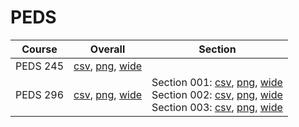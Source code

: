 # PEDS

| Course | Overall | Section |
| ------ | ------- | ------- |
| PEDS 245 | [csv](https://github.com/UCSD-Historical-Enrollment-Data/2024Winter/blob/main/overall/PEDS%20245.csv), [png](https://raw.githubusercontent.com/UCSD-Historical-Enrollment-Data/2024Winter/main/plot_overall/PEDS%20245.png), [wide](https://raw.githubusercontent.com/UCSD-Historical-Enrollment-Data/2024Winter/main/plot_overall_wide/PEDS%20245.png) |  |
| PEDS 296 | [csv](https://github.com/UCSD-Historical-Enrollment-Data/2024Winter/blob/main/overall/PEDS%20296.csv), [png](https://raw.githubusercontent.com/UCSD-Historical-Enrollment-Data/2024Winter/main/plot_overall/PEDS%20296.png), [wide](https://raw.githubusercontent.com/UCSD-Historical-Enrollment-Data/2024Winter/main/plot_overall_wide/PEDS%20296.png) | Section 001: [csv](https://github.com/UCSD-Historical-Enrollment-Data/2024Winter/blob/main/section/PEDS%20296_001.csv), [png](https://raw.githubusercontent.com/UCSD-Historical-Enrollment-Data/2024Winter/main/plot_section/PEDS%20296_001.png), [wide](https://raw.githubusercontent.com/UCSD-Historical-Enrollment-Data/2024Winter/main/plot_section_wide/PEDS%20296_001.png)<br>Section 002: [csv](https://github.com/UCSD-Historical-Enrollment-Data/2024Winter/blob/main/section/PEDS%20296_002.csv), [png](https://raw.githubusercontent.com/UCSD-Historical-Enrollment-Data/2024Winter/main/plot_section/PEDS%20296_002.png), [wide](https://raw.githubusercontent.com/UCSD-Historical-Enrollment-Data/2024Winter/main/plot_section_wide/PEDS%20296_002.png)<br>Section 003: [csv](https://github.com/UCSD-Historical-Enrollment-Data/2024Winter/blob/main/section/PEDS%20296_003.csv), [png](https://raw.githubusercontent.com/UCSD-Historical-Enrollment-Data/2024Winter/main/plot_section/PEDS%20296_003.png), [wide](https://raw.githubusercontent.com/UCSD-Historical-Enrollment-Data/2024Winter/main/plot_section_wide/PEDS%20296_003.png) |
